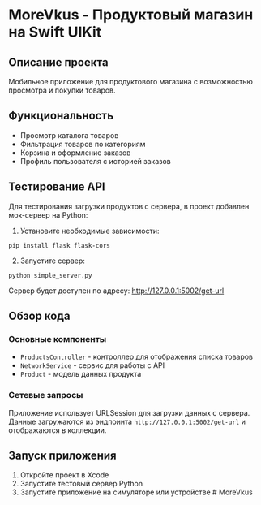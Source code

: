# MoreVkus - Продуктовый магазин на Swift UIKit

## Описание проекта
Мобильное приложение для продуктового магазина с возможностью просмотра и покупки товаров.

## Функциональность
- Просмотр каталога товаров
- Фильтрация товаров по категориям
- Корзина и оформление заказов
- Профиль пользователя с историей заказов

## Тестирование API

Для тестирования загрузки продуктов с сервера, в проект добавлен мок-сервер на Python:

1. Установите необходимые зависимости:
```
pip install flask flask-cors
```

2. Запустите сервер:
```
python simple_server.py
```

Сервер будет доступен по адресу: http://127.0.0.1:5002/get-url

## Обзор кода

### Основные компоненты
- `ProductsController` - контроллер для отображения списка товаров
- `NetworkService` - сервис для работы с API
- `Product` - модель данных продукта

### Сетевые запросы
Приложение использует URLSession для загрузки данных с сервера. Данные загружаются из эндпоинта `http://127.0.0.1:5002/get-url` и отображаются в коллекции.

## Запуск приложения
1. Откройте проект в Xcode
2. Запустите тестовый сервер Python
3. Запустите приложение на симуляторе или устройстве # MoreVkus

